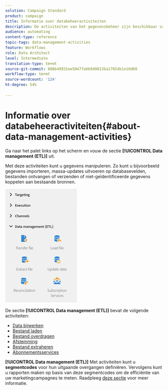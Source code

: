 ```yaml
---
solution: Campaign Standard
product: campaign
title: Informatie over databeheeractiviteiten
description: De activiteiten van het gegevensbeheer zijn beschikbaar van de linkerkant van het scherm.
audience: automating
content-type: reference
topic-tags: data-management-activities
feature: Workflows
role: Data Architect
level: Intermediate
translation-type: tm+mt
source-git-commit: 088b49931ee5047fa6b949813ba17654b1e10d60
workflow-type: tm+mt
source-wordcount: '124'
ht-degree: 54%

---
```



# Informatie over databeheeractiviteiten{#about-data-management-activities}

Ga naar het palet links op het scherm en vouw de sectie **[!UICONTROL Data management (ETL)]** uit.

Met deze activiteiten kunt u gegevens manipuleren. Zo kunt u bijvoorbeeld gegevens importeren, massa-updates uitvoeren op databasevelden, bestanden ontvangen of verzenden of niet-geïdentificeerde gegevens koppelen aan bestaande bronnen.

![](assets/wkf_etl_activities.png)

De sectie **[!UICONTROL Data management (ETL)]** bevat de volgende activiteiten:

* [Data bijwerken](../../automating/using/update-data.md)
* [Bestand laden](../../automating/using/load-file.md)
* [Bestand overdragen](../../automating/using/transfer-file.md)
* [Afstemming](../../automating/using/reconciliation.md)
* [Bestand extraheren](../../automating/using/extract-file.md)
* [Abonnementsservices](../../automating/using/subscription-services.md)

**[!UICONTROL Data management (ETL)]** Met activiteiten kunt u  **segmentcodes** voor hun uitgaande overgangen definiëren. Vervolgens kunt u rapporten maken op basis van deze segmentcodes om de efficiëntie van uw marketingcampagnes te meten. Raadpleeg [deze sectie](../../reporting/using/creating-a-report-workflow-segment.md) voor meer informatie.
